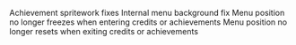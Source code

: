 Achievement spritework fixes
Internal menu background fix
Menu position no longer freezes when entering credits or achievements
Menu position no longer resets when exiting credits or achievements
